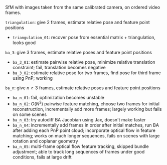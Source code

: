 SfM with images taken from the same calibrated camera, on ordered video frames.

`triangulation`: give 2 frames, estimate relative pose and feature point positions
 - `triangulation_01`: recover pose from essential matrix + triangulation, looks good

`ba_3`: give 3 frames, estimate relative poses and feature point positions
 - `ba_3_01`: estimate pairwise relative pose, minimize relative translation constraint; fail, translation becomes negative
 - `ba_3_02`: estimate relative pose for two frames, find pose for third frame using PnP; working

`ba_n`: give $n\ge3$ frames, estimate relative poses and feature point positions
 - `ba_n_01`: fail, optimization becomes unstable
 - `ba_n_02`: $O(N^2)$ pairwise feature matching, choose two frames for initial reconstruction, incrementally add more frames; largely working but fails on some scenes
 - `ba_n_03`: try autodiff BA Jacobian using Jax, doesn't make faster
 - `ba_n_04`: incrementally add frames in order after initial matches, run BA after adding each PnP point cloud; incorporate optical flow in feature matching; works on much longer sequences, fails on scenes with large rotation and coplanar geometry
 - `ba_n_05`: multi-frame optical flow feature tracking, skipped bundle adjustment; able to track long sequences of frames under good conditions, fails at large drift
